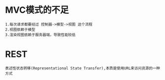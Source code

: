 # MVC模式的不足
    
    1.每次请求都要经过 控制器->模型->视图 这个流程
    2.视图依赖于模型
    3.渲染视图依赖于服务器端，导致性能较低

# REST

    表述性状态转移(Representational State Transfer),本质是使用URL来访问资源的一种方式